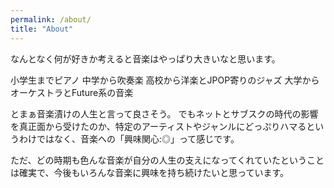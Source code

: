 ```yaml
---
permalink: /about/
title: "About"
---
```


なんとなく何が好きか考えると音楽はやっぱり大きいなと思います。  

小学生までピアノ
中学から吹奏楽
高校から洋楽とJPOP寄りのジャズ
大学からオーケストラとFuture系の音楽

とまぁ音楽漬けの人生と言って良さそう。
でもネットとサブスクの時代の影響を真正面から受けたのか、特定のアーティストやジャンルにどっぷりハマるというわけではなく、音楽への「興味関心:◎」って感じです。

ただ、どの時期も色んな音楽が自分の人生の支えになってくれていたということは確実で、今後もいろんな音楽に興味を持ち続けたいと思っています。